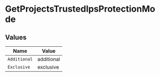 # GetProjectsTrustedIpsProtectionMode


## Values

| Name         | Value        |
| ------------ | ------------ |
| `Additional` | additional   |
| `Exclusive`  | exclusive    |